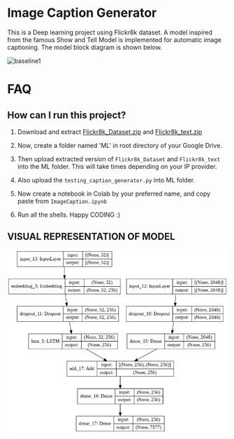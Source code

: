 # Image Caption Generator

This is a Deep learning project using Flickr8k dataset. A model inspired from the famous Show and Tell Model is implemented for automatic image captioning. The model block diagram is shown below.

![baseline1](https://user-images.githubusercontent.com/118840480/203821200-b3ffa7b7-fb5c-44bb-a3da-699a97dac918.png)

# FAQ

## How can I run this project?

1.  Download and extract [Flickr8k_Dataset.zip](https://drive.google.com/file/d/1Y37dUIocd2hjADk7FmMP-ptmzAssFQcN/view?usp=sharing) and [Flickr8k_text.zip](https://drive.google.com/file/d/179RcanAzTFNXguIboXn2ZI1hx7tWKk16/view?usp=sharing)

2.  Now, create a folder named 'ML' in root directory of your Google Drive.

3.  Then upload extracted version of `Flickr8k_Dataset` and `Flickr8k_text` into the ML folder. This will take times depending on your IP provider.

4.  Also upload the `testing_caption_generator.py` into ML folder.

5.  Now create a notebook in Colab by your preferred name, and copy paste from `ImageCaption.ipynb`

6.  Run all the shells. Happy CODING :)

## VISUAL REPRESENTATION OF MODEL
![Visual Representation](model.png)